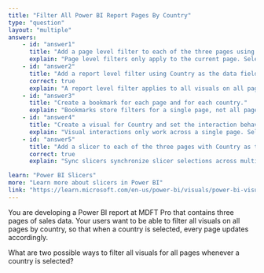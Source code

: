 ```yaml
---
title: "Filter All Power BI Report Pages By Country"
type: "question"
layout: "multiple"
answers:
    - id: "answer1"
      title: "Add a page level filter to each of the three pages using Country as the data field."
      explain: "Page level filters only apply to the current page. Selecting a country would only update the current page."
    - id: "answer2"
      title: "Add a report level filter using Country as the data field."
      correct: true
      explain: "A report level filter applies to all visuals on all pages."
    - id: "answer3"
      title: "Create a bookmark for each page and for each country."
      explain: "Bookmarks store filters for a single page, not all pages. Selecting a bookmark would only update a single page."
    - id: "answer4"
      title: "Create a visual for Country and set the interaction behavior for each of the other visuals."
      explain: "Visual interactions only work across a single page. Selecting a country would only affect the visuals on the same page."
    - id: "answer5"
      title: "Add a slicer to each of the three pages with Country as the field and configure Sync slicers."
      correct: true
      explain: "Sync slicers synchronize slicer selections across multiple pages. Selecting a country will update all slicers on all pages simultaneously."

learn: "Power BI Slicers"
more: "Learn more about slicers in Power BI"
link: "https://learn.microsoft.com/en-us/power-bi/visuals/power-bi-visualization-slicers?tabs=powerbi-desktop"
---
```

You are developing a Power BI report at MDFT Pro that contains three pages of sales data. Your users want to be able to filter all visuals on all pages by country, so that when a country is selected, every page updates accordingly.

What are two possible ways to filter all visuals for all pages whenever a country is selected?
